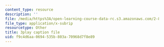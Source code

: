 ```yaml
---
content_type: resource
description: ''
file: /media/https%3A/open-learning-course-data-rc.s3.amazonaws.com/2-830j-control-of-manufacturing-processes-sma-6303-spring-2008/f9c4d6aa0694535b803a70968d7f8e89_GrXkZYhkUS8.vtt
file_type: application/x-subrip
resourcetype: Other
title: 3play caption file
uid: f9c4d6aa-0694-535b-803a-70968d7f8e89
---
```

